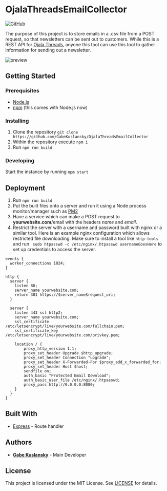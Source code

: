# OjalaThreadsEmailCollector
[![GitHub](https://img.shields.io/github/license/mashape/apistatus.svg?style=flat-square)](LICENSE)

The purpose of this project is to store emails in a .csv file from a POST request, so that newsletters can be sent out to customers. While this is a REST API for [Ojala Threads](https://ojalathreads.com), anyone this tool can use this tool to gather information for sending out a newsletter.

![preview](https://i.imgur.com/2I9GTOr.png)


## Getting Started

### Prerequisites
- [Node.js](https://nodejs.org/en/download/)
- [npm](https://www.npmjs.com/get-npm) (this comes with Node.js now)

### Installing
1. Clone the repository
`git clone https://github.com/GabeKuslansky/OjalaThreadsEmailCollector`
2. Within the repository execute `npm i`
3. Run `npm run build`

### Developing
Start the instance by running  `npm start`

## Deployment
1. Run `npm run build`
2. Put the built files onto a server and run it using a Node process monitor/manager such as [PM2](http://pm2.keymetrics.io/)
3. Have a service which can make a POST request to **yourwebsite.com**/email with the headers *name* and *email*.
3. Restrict the server with a username and password built with nginx or a similar tool. Here is an example nginx configuration which allows restricted file downloading. Make sure to install a tool like `http-tools` and run `
sudo htpasswd -c /etc/nginx/.htpasswd usernameGoesHere` to set up credentials to access the server. 
```
events {
  worker_connections 1024;
}

http {
  server {
    listen 80;
    server_name yourwebsite.com;
    return 301 https://$server_name$request_uri;
  }

  server {
    listen 443 ssl http2;
    server_name yourwebsite.com;
    ssl_certificate /etc/letsencrypt/live/yourwebsite.com/fullchain.pem;
    ssl_certificate_key /etc/letsencrypt/live/yourwebsite.com/privkey.pem;

    location / {
        proxy_http_version 1.1;
        proxy_set_header Upgrade $http_upgrade;
        proxy_set_header Connection "upgrade";
        proxy_set_header X-Forwarded-For $proxy_add_x_forwarded_for;
        proxy_set_header Host $host;
        sendfile on;
        auth_basic "Protected Email Download";
        auth_basic_user_file /etc/nginx/.htpasswd;
        proxy_pass http://0.0.0.0:8080;
    }
  }
}
```

## Built With
- [Express](https://expressjs.com/) - Route handler

## Authors
- [**Gabe Kuslansky**](https://github.com/GabeKuslansky) - Main Developer

## License
This project is licensed under the MIT License. See [LICENSE](LICENSE) for details.
